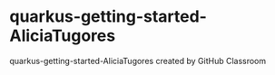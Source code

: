 # quarkus-getting-started-AliciaTugores
quarkus-getting-started-AliciaTugores created by GitHub Classroom
